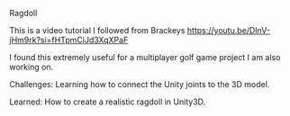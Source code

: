 Ragdoll

This is a video tutorial I followed from Brackeys https://youtu.be/DInV-jHm9rk?si=fHTpmCiJd3XqXPaF

I found this extremely useful for a multiplayer golf game project I am also working on. 

Challenges: Learning how to connect the Unity joints to the 3D model.

Learned: How to create a realistic ragdoll in Unity3D.
